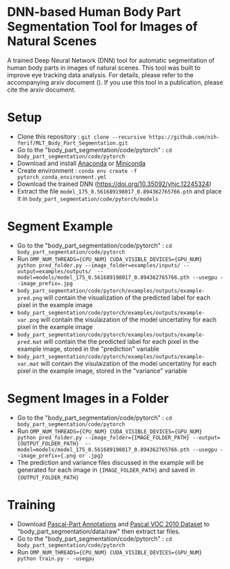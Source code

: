 # DNN-based Human Body Part Segmentation Tool for Images of Natural Scenes
A trained Deep Neural Network (DNN) tool for automatic segmentation of human body parts in images of natural scenes. This tool was built to improve eye tracking data analysis. For details, please refer to the accompanying arxiv document (). If you use this tool in a publication, please cite the arxiv document.

# Setup
* Clone this repository : `git clone --recursive https://github.com/nih-fmrif/MLT_Body_Part_Segmentation.git`
* Go to the "body_part_segmentation/code/pytorch" : `cd body_part_segmentation/code/pytorch`
* Download and install [Anaconda](https://www.anaconda.com/download/) or [Miniconda](https://conda.io/miniconda.html)
* Create environment : `conda env create -f pytorch_conda_environment.yml`
* Download the trained DNN (https://doi.org/10.35092/yhjc.12245324)
* Extract the file `model_175_0.561689198017_0.894362765766.pth` and place it in `body_part_segmentation/code/pytorch/models`

# Segment Example
* Go to the "body_part_segmentation/code/pytorch" : `cd body_part_segmentation/code/pytorch`
* Run `OMP_NUM_THREADS={CPU_NUM} CUDA_VISIBLE_DEVICES={GPU_NUM} python pred_folder.py --image_folder=examples/inputs/ --output=examples/outputs/  --model=models/model_175_0.561689198017_0.894362765766.pth --usegpu --image_prefix=.jpg`
* `body_part_segmentation/code/pytorch/examples/outputs/example-pred.png` will contain the visualization of the predicted label for each pixel in the example image
* `body_part_segmentation/code/pytorch/examples/outputs/example-var.png` will contain the visulaization of the model uncertatiny for each pixel in the example image
* `body_part_segmentation/code/pytorch/examples/outputs/example-pred.mat` will contain the the predicted label for each pixel in the example image, stored in the "prediction" variable
* `body_part_segmentation/code/pytorch/examples/outputs/example-var.mat` will contain the visulaization of the model uncertatiny for each pixel in the example image, stored in the "variance" variable



# Segment Images in a Folder
* Go to the "body_part_segmentation/code/pytorch" : `cd body_part_segmentation/code/pytorch`
* Run `OMP_NUM_THREADS={CPU_NUM} CUDA_VISIBLE_DEVICES={GPU_NUM} python pred_folder.py --image_folder={IMAGE_FOLDER_PATH} --output={OUTPUT_FOLDER_PATH}  --model=models/model_175_0.561689198017_0.894362765766.pth --usegpu --image_prefix={.png or .jpg}`
* The prediction and variance files discussed in the example will be generated for each image in `{IMAGE_FOLDER_PATH}` and saved in `{OUTPUT_FOLDER_PATH}`

# Training
* Download [Pascal-Part Annotations](http://www.stat.ucla.edu/~xianjie.chen/pascal_part_dataset/pascal_part.html) and [Pascal VOC 2010 Dataset](http://host.robots.ox.ac.uk/pascal/VOC/voc2010/index.html#devkit) to "body_part_segmentation/data/raw" then extract tar files.
* Go to the "body_part_segmentation/code/pytorch" : `cd body_part_segmentation/code/pytorch`
* Run `OMP_NUM_THREADS={CPU_NUM} CUDA_VISIBLE_DEVICES={GPU_NUM} python train.py - -usegpu`


